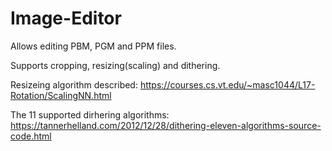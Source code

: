 # Image-Editor
Allows editing PBM, PGM and PPM files.

Supports cropping, resizing(scaling) and dithering.

Resizeing algorithm described: https://courses.cs.vt.edu/~masc1044/L17-Rotation/ScalingNN.html

The 11 supported dirhering algorithms: https://tannerhelland.com/2012/12/28/dithering-eleven-algorithms-source-code.html
